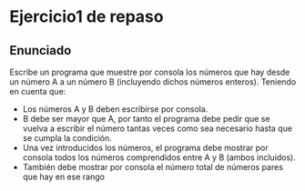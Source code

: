 # Ejercicio1 de repaso
## Enunciado

Escribe un programa que muestre por consola los números que hay desde un número A a un número B (incluyendo dichos números enteros).
Teniendo en cuenta que:
- Los números A y B deben escribirse por consola.
- B debe ser mayor que A, por tanto el programa debe pedir que se vuelva a escribir el número tantas veces como sea necesario hasta que se cumpla la condición.
- Una vez introducidos los números, el programa debe mostrar por consola todos los números comprendidos entre A y B (ambos incluidos).
- También debe mostrar por consola el número total de números pares que hay en ese rango
